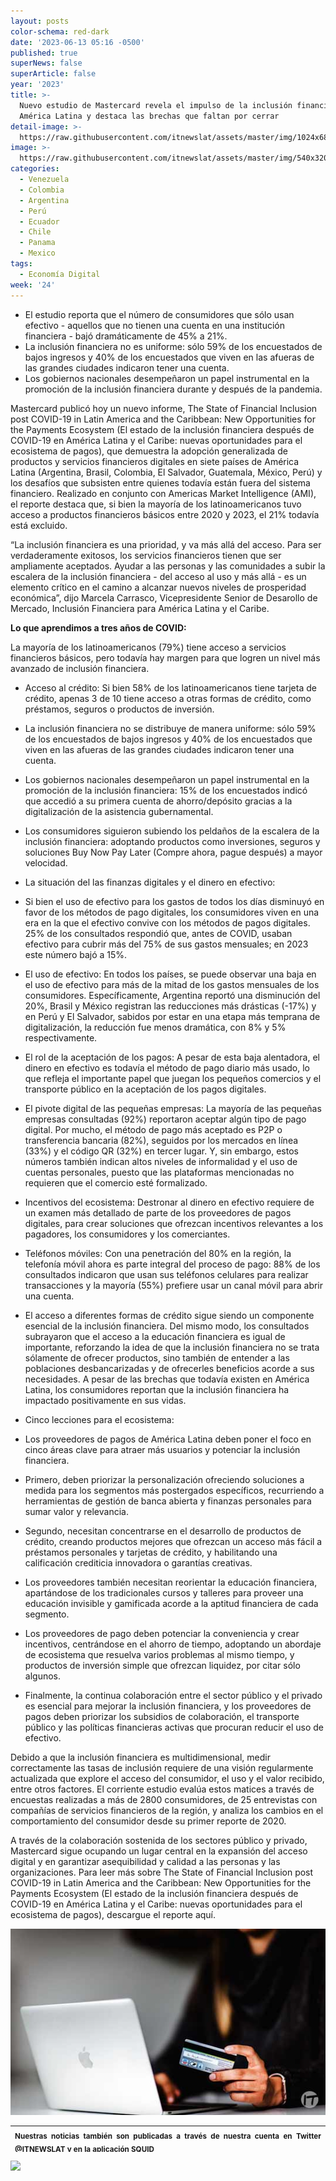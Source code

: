 ```yaml
---
layout: posts
color-schema: red-dark
date: '2023-06-13 05:16 -0500'
published: true
superNews: false
superArticle: false
year: '2023'
title: >-
  Nuevo estudio de Mastercard revela el impulso de la inclusión financiera en
  América Latina y destaca las brechas que faltan por cerrar
detail-image: >-
  https://raw.githubusercontent.com/itnewslat/assets/master/img/1024x680/Financial-g.jpg
image: >-
  https://raw.githubusercontent.com/itnewslat/assets/master/img/540x320/Financial-p.jpg
categories:
  - Venezuela
  - Colombia
  - Argentina
  - Perú
  - Ecuador
  - Chile
  - Panama
  - Mexico
tags:
  - Economía Digital
week: '24'
---
```

- El estudio reporta que el número de consumidores que sólo usan efectivo - aquellos que no tienen una cuenta en una institución financiera - bajó dramáticamente de 45% a 21%.
- La inclusión financiera no es uniforme: sólo 59% de los encuestados de bajos ingresos y 40% de los encuestados que viven en las afueras de las grandes ciudades indicaron tener una cuenta.
- Los gobiernos nacionales desempeñaron un papel instrumental en la promoción de la inclusión financiera durante y después de la pandemia.

Mastercard publicó hoy un nuevo informe, The State of Financial Inclusion post COVID-19 in Latin America and the Caribbean: New Opportunities for the Payments Ecosystem (El estado de la inclusión financiera después de COVID-19 en América Latina y el Caribe: nuevas oportunidades para el ecosistema de pagos), que demuestra la adopción generalizada de productos y servicios financieros digitales en siete países de América Latina (Argentina, Brasil, Colombia, El Salvador, Guatemala, México, Perú) y los desafíos que subsisten entre quienes todavía están fuera del sistema financiero. Realizado en conjunto con Americas Market Intelligence (AMI), el reporte destaca que, si bien la mayoría de los latinoamericanos tuvo acceso a productos financieros básicos entre 2020 y 2023, el 21% todavía está excluido.

“La inclusión financiera es una prioridad, y va más allá del acceso. Para ser verdaderamente exitosos, los servicios financieros tienen que ser ampliamente aceptados. Ayudar a las personas y las comunidades a subir la escalera de la inclusión financiera - del acceso al uso y más allá - es un elemento crítico en el camino a alcanzar nuevos niveles de prosperidad económica”, dijo Marcela Carrasco, Vicepresidente Senior de Desarollo de Mercado, Inclusión Financiera para América Latina y el Caribe. 

**Lo que aprendimos a tres años de COVID:**

La mayoría de los latinoamericanos (79%) tiene acceso a servicios financieros básicos, pero todavía hay margen para que logren un nivel más avanzado de inclusión financiera. 

- Acceso al crédito: Si bien 58% de los latinoamericanos tiene tarjeta de crédito, apenas 3 de 10 tiene acceso a otras formas de crédito, como préstamos, seguros o productos de inversión. 
- La inclusión financiera no se distribuye de manera uniforme: sólo 59% de los encuestados de bajos ingresos y 40% de los encuestados que viven en las afueras de las grandes ciudades indicaron tener una cuenta. 
- Los gobiernos nacionales desempeñaron un papel instrumental en la promoción de la inclusión financiera: 15% de los encuestados indicó que accedió a su primera cuenta de ahorro/depósito gracias a la digitalización de la asistencia gubernamental. 
- Los consumidores siguieron subiendo los peldaños de la escalera de la inclusión financiera: adoptando productos como inversiones, seguros y soluciones Buy Now Pay Later (Compre ahora, pague después) a mayor velocidad.
- La situación del las finanzas digitales y el dinero en efectivo: 
- Si bien el uso de efectivo para los gastos de todos los días disminuyó en favor de los métodos de pago digitales, los consumidores viven en una era en la que el efectivo convive con los métodos de pagos digitales. 25% de los consultados respondió que, antes de COVID, usaban efectivo para cubrir más del 75% de sus gastos mensuales; en 2023 este número bajó a 15%. 
- El uso de efectivo: En todos los países, se puede observar una baja en el uso de efectivo para más de la mitad de los gastos mensuales de los consumidores. Específicamente, Argentina reportó una disminución del 20%, Brasil y México registran las reducciones más drásticas (-17%) y en Perú y El Salvador, sabidos por estar en una etapa más temprana de digitalización, la reducción fue menos dramática, con 8% y 5% respectivamente. 
- El rol de la aceptación de los pagos: A pesar de esta baja alentadora, el dinero en efectivo es todavía el método de pago diario más usado, lo que refleja el importante papel que juegan los pequeños comercios y el transporte público en la aceptación de los pagos digitales. 
- El pivote digital de las pequeñas empresas: La mayoría de las pequeñas empresas consultadas (92%) reportaron aceptar algún tipo de pago digital. Por mucho, el método de pago más aceptado es P2P o transferencia bancaria (82%), seguidos por los mercados en línea (33%) y el código QR (32%) en tercer lugar. Y, sin embargo, estos números también indican altos niveles de informalidad y el uso de cuentas personales, puesto que las plataformas mencionadas no requieren que el comercio esté formalizado.
- Incentivos del ecosistema: Destronar al dinero en efectivo requiere de un examen más detallado de parte de los proveedores de pagos digitales, para crear soluciones que ofrezcan incentivos relevantes a los pagadores, los consumidores y los comerciantes. 
- Teléfonos móviles: Con una penetración del 80% en la región, la telefonía móvil ahora es parte integral del proceso de pago: 88% de los consultados indicaron que usan sus teléfonos celulares para realizar transacciones y la mayoría (55%) prefiere usar un canal móvil para abrir una cuenta.
- El acceso a diferentes formas de crédito sigue siendo un componente esencial de la inclusión financiera. Del mismo modo, los consultados subrayaron que el acceso a la educación financiera es igual de importante, reforzando la idea de que la inclusión financiera no se trata sólamente de ofrecer productos, sino también de entender a las poblaciones desbancarizadas y de ofrecerles beneficios acorde a sus necesidades. A pesar de las brechas que todavía existen en América Latina, los consumidores reportan que la inclusión financiera ha impactado positivamente en sus vidas.

- Cinco lecciones para el ecosistema:
- Los proveedores de pagos de América Latina deben poner el foco en cinco áreas clave para atraer más usuarios y potenciar la inclusión financiera.
- Primero, deben priorizar la personalización ofreciendo soluciones a medida para los segmentos más postergados específicos, recurriendo a herramientas de gestión de banca abierta y finanzas personales para sumar valor y relevancia. 
- Segundo, necesitan concentrarse en el desarrollo de productos de crédito, creando productos mejores que ofrezcan un acceso más fácil a préstamos personales y tarjetas de crédito, y habilitando una calificación crediticia innovadora o garantías creativas. 
- Los proveedores también necesitan reorientar la educación financiera, apartándose de los tradicionales cursos y talleres para proveer una educación invisible y gamificada acorde a la aptitud financiera de cada segmento. 
- Los proveedores de pago deben potenciar la conveniencia y crear incentivos, centrándose en el ahorro de tiempo, adoptando un abordaje de ecosistema que resuelva varios problemas al mismo tiempo, y productos de inversión simple que ofrezcan liquidez, por citar sólo algunos.  
- Finalmente, la continua colaboración entre el sector público y el privado es esencial para mejorar la inclusión financiera, y los proveedores de pagos deben priorizar los subsidios de colaboración, el transporte público y las políticas financieras activas que procuran reducir el uso de efectivo.
  
Debido a que la inclusión financiera es multidimensional, medir correctamente las tasas de inclusión requiere de una visión regularmente actualizada que explore el acceso del consumidor, el uso y el valor recibido, entre otros factores. El corriente estudio evalúa estos matices a través de encuestas realizadas a más de 2800 consumidores, de 25 entrevistas con compañías de servicios financieros de la región, y analiza los cambios en el comportamiento del consumidor desde su primer reporte de 2020. 

A través de la colaboración sostenida de los sectores público y privado, Mastercard sigue ocupando un lugar central en la expansión del acceso digital y en garantizar asequibilidad y calidad a las personas y las organizaciones. Para leer más sobre The State of Financial Inclusion post COVID-19 in Latin America and the Caribbean: New Opportunities for the Payments Ecosystem (El estado de la inclusión financiera después de COVID-19 en América Latina y el Caribe: nuevas oportunidades para el ecosistema de pagos), descargue el reporte aquí.

![](https://raw.githubusercontent.com/itnewslat/assets/master/img/540x320/Financial-p.jpg)

<table style="height: 42px;" width="569">
<tbody>
<tr>
<td style="text-align: justify;"><sub><strong>Nuestras noticias también son publicadas a través de nuestra cuenta en Twitter <a href="https://twitter.com/itnewslat?lang=es">@ITNEWSLAT</a> y en la aplicación <a href="https://squidapp.co/en/">SQUID</a></strong></sub></td>
</tr>
</tbody>
</table>
<img src="https://tracker.metricool.com/c3po.jpg?hash=56f88a41e39ab42c063cc51676587a04"/>